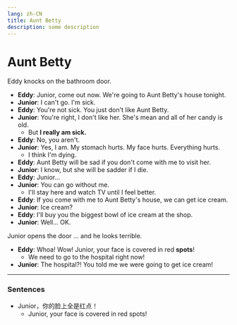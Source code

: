 ```yaml
---
lang: zh-CN
title: Aunt Betty
description: some description
---
```


# Aunt Betty

Eddy knocks on the bathroom door.

- **Eddy**: Junior, come out now. We're going to Aunt Betty's house tonight.
- **Junior**: I can't go. I'm sick.
- **Eddy**: You're not sick. You just don't like Aunt Betty.
- **Junior**: You're right, I don't like her. She's mean and all of her candy is old.
  - But **I really am sick.**
- **Eddy**: No, you aren't.
- **Junior**: Yes, I am. My stomach hurts. My face hurts. Everything hurts.
  - I think I'm dying.
- **Eddy**: Aunt Betty will be sad if you don't come with me to visit her.
- **Junior**: I know, but she will be sadder if I die.
- **Eddy**: Junior...
- **Junior**: You can go without me.
  - I'll stay here and watch TV until I feel better.
- **Eddy**: If you come with me to Aunt Betty's house, we can get ice cream.
- **Junior**: Ice cream?
- **Eddy**: I'll buy you the biggest bowl of ice cream at the shop.
- **Junior**: Well... OK.

Junior opens the door ... and he looks terrible.

- **Eddy**: Whoa! Wow! Junior, your face is covered in red **spots**!
  - We need to go to the hospital right now!
- **Junior**: The hospital?! You told me we were going to get ice cream!

---

### Sentences

- Junior，你的脸上全是红点！
  - Junior, your face is covered in red spots!
